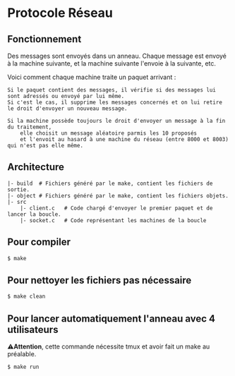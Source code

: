 # Protocole Réseau

## Fonctionnement
Des messages sont envoyés dans un anneau.
Chaque message est envoyé à la machine suivante, et la machine suivante l'envoie à la suivante, etc.

Voici comment chaque machine traite un paquet arrivant :

    Si le paquet contient des messages, il vérifie si des messages lui sont adressés ou envoyé par lui même.
    Si c'est le cas, il supprime les messages concernés et on lui retire le droit d'envoyer un nouveau message.

    Si la machine possède toujours le droit d'envoyer un message à la fin du traitement,
        elle choisit un message aléatoire parmis les 10 proposés
        et l'envoit au hasard à une machine du réseau (entre 8000 et 8003) qui n'est pas elle même.

## Architecture
```
|- build  # Fichiers généré par le make, contient les fichiers de sortie.  
|- object # Fichiers généré par le make, contient les fichiers objets.  
|- src  
    |- client.c   # Code chargé d'envoyer le premier paquet et de lancer la boucle.  
    |- socket.c   # Code représentant les machines de la boucle  
```

## Pour compiler
```bash 
$ make 
```

## Pour nettoyer les fichiers pas nécessaire
```bash
$ make clean
```

## Pour lancer automatiquement l'anneau avec 4 utilisateurs

⚠️**Attention**, cette commande nécessite tmux et avoir fait un make au préalable.
```bash
$ make run
```